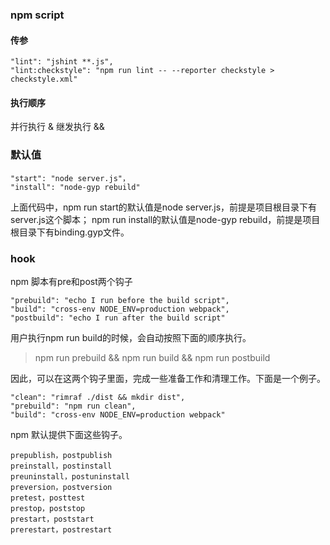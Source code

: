 ### npm script

#### 传参

```
"lint": "jshint **.js",
"lint:checkstyle": "npm run lint -- --reporter checkstyle > checkstyle.xml"
```

#### 执行顺序
并行执行 &
继发执行 &&

### 默认值

```
"start": "node server.js"，
"install": "node-gyp rebuild"
```

上面代码中，npm run start的默认值是node server.js，前提是项目根目录下有server.js这个脚本；
npm run install的默认值是node-gyp rebuild，前提是项目根目录下有binding.gyp文件。

### hook

npm 脚本有pre和post两个钩子 

```
"prebuild": "echo I run before the build script",
"build": "cross-env NODE_ENV=production webpack",
"postbuild": "echo I run after the build script"
```

用户执行npm run build的时候，会自动按照下面的顺序执行。

> npm run prebuild && npm run build && npm run postbuild

因此，可以在这两个钩子里面，完成一些准备工作和清理工作。下面是一个例子。

```
"clean": "rimraf ./dist && mkdir dist",
"prebuild": "npm run clean",
"build": "cross-env NODE_ENV=production webpack"
```

npm 默认提供下面这些钩子。  
```
prepublish，postpublish
preinstall，postinstall
preuninstall，postuninstall
preversion，postversion
pretest，posttest
prestop，poststop
prestart，poststart
prerestart，postrestart
```



